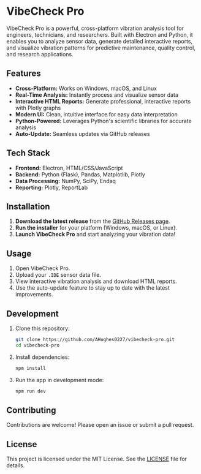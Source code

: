 # VibeCheck Pro

VibeCheck Pro is a powerful, cross-platform vibration analysis tool for engineers, technicians, and researchers. Built with Electron and Python, it enables you to analyze sensor data, generate detailed interactive reports, and visualize vibration patterns for predictive maintenance, quality control, and research applications.

## Features
- **Cross-Platform:** Works on Windows, macOS, and Linux
- **Real-Time Analysis:** Instantly process and visualize sensor data
- **Interactive HTML Reports:** Generate professional, interactive reports with Plotly graphs
- **Modern UI:** Clean, intuitive interface for easy data interpretation
- **Python-Powered:** Leverages Python's scientific libraries for accurate analysis
- **Auto-Update:** Seamless updates via GitHub releases

## Tech Stack
- **Frontend:** Electron, HTML/CSS/JavaScript
- **Backend:** Python (Flask), Pandas, Matplotlib, Plotly
- **Data Processing:** NumPy, SciPy, Endaq
- **Reporting:** Plotly, ReportLab

## Installation
1. **Download the latest release** from the [GitHub Releases page](https://github.com/AHughes0227/vibecheck-pro/releases).
2. **Run the installer** for your platform (Windows, macOS, or Linux).
3. **Launch VibeCheck Pro** and start analyzing your vibration data!

## Usage
1. Open VibeCheck Pro.
2. Upload your `.IDE` sensor data file.
3. View interactive vibration analysis and download HTML reports.
4. Use the auto-update feature to stay up to date with the latest improvements.

## Development
1. Clone this repository:
   ```bash
   git clone https://github.com/AHughes0227/vibecheck-pro.git
   cd vibecheck-pro
   ```
2. Install dependencies:
   ```bash
   npm install
   ```
3. Run the app in development mode:
   ```bash
   npm run dev
   ```

## Contributing
Contributions are welcome! Please open an issue or submit a pull request.

## License
This project is licensed under the MIT License. See the [LICENSE](LICENSE) file for details.
